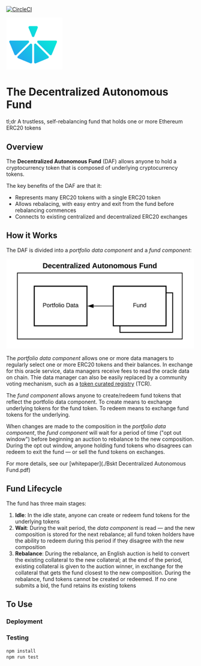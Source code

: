 [![CircleCI](https://circleci.com/gh/cryptofinlabs/bskt-daf.svg?style=svg&circle-token=7995dda412f01e937103e630b5e8a021d5e29ba5)](https://circleci.com/gh/cryptofinlabs/bskt-daf)

<img src="./bskt-daf-logo.svg" alt="Bskt DAF Logo" width="150px">

# The Decentralized Autonomous Fund

tl;dr A trustless, self-rebalancing fund that holds one or more Ethereum ERC20 tokens


## Overview

The **Decentralized Autonomous Fund** (DAF) allows anyone to hold a cryptocurrency token that is
composed of underlying cryptocurrency tokens.

The key benefits of the DAF are that it:

- Represents many ERC20 tokens with a single ERC20 token
- Allows rebalacing, with easy entry and exit from the fund before rebalancing commences
- Connects to existing centralized and decentralized ERC20 exchanges

## How it Works

The DAF is divided into a *portfolio data component* and a *fund component*:

<img src="./images/bskt-overview-figure.png" alt="Bskt DAF overview" width="500px">

The *portfolio data component* allows one or more data managers to regularly select one or more
ERC20 tokens and their balances. In exchange for this oracle service, data managers receive fees to
read the oracle data on chain. Thie data manager can also be easily replaced by a community voting
mechanism, such as a [token curated registry](https://medium.com/@ilovebagels/token-curated-registries-1-0-61a232f8dac7) (TCR).

The *fund component* allows anyone to create/redeem fund tokens that reflect the portfolio data
component. To create means to exchange underlying tokens for the fund token. To redeem means to
exchange fund tokens for the underlying.

When changes are made to the composition in the *portfolio data component*, the *fund component*
will wait for a period of time ("opt out window") before beginning an auction to rebalance to the
new composition. During the opt out window, anyone holding fund tokens who disagrees can redeem to
exit the fund — or sell the fund tokens on exchanges.

For more details, see our [whitepaper](./Bskt Decentralized Autonomous Fund.pdf)

## Fund Lifecycle

The fund has three main stages:

1. **Idle**: In the idle state, anyone can create or redeem fund tokens for the underlying tokens
2. **Wait**: During the wait period, the *data component* is read — and the new composition is stored for the next rebalance; all fund token holders have the ability to redeem during this period if they disagree with the new composition
3. **Rebalance**: During the rebalance, an English auction is held to convert the existing collateral to the new collateral; at the end of the period, existing collateral is given to the auction winner, in exchange for the collateral that gets the fund closest to the new composition. During the rebalance, fund tokens cannot be created or redeemed. If no one submits a bid, the fund retains its existing tokens

## To Use

### Deployment


### Testing
```
npm install
npm run test
```

